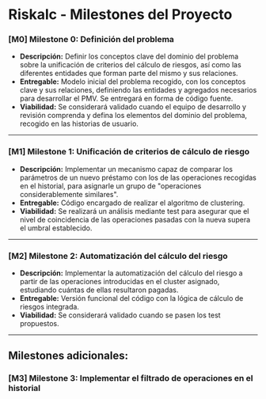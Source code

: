 # Riskalc - Milestones del Proyecto

### [M0] Milestone 0: Definición del problema
- **Descripción:** Definir los conceptos clave del dominio del problema sobre la unificación de criterios del cálculo de riesgos, así como las diferentes entidades que forman parte del mismo y sus relaciones. 
- **Entregable:** Modelo inicial del problema recogido, con los conceptos clave y sus relaciones, definiendo las entidades y agregados necesarios para desarrollar el PMV. Se entregará en forma de código fuente.  
- **Viabilidad:** Se considerará validado cuando el equipo de desarrollo y revisión comprenda y defina los elementos del dominio del problema, recogido en las historias de usuario.

---

### [M1] Milestone 1: Unificación de criterios de cálculo de riesgo
- **Descripción:** Implementar un mecanismo capaz de comparar los parámetros de un nuevo préstamo con los de las operaciones recogidas en el historial, para asignarle un grupo de "operaciones considerablemente similares".
- **Entregable:** Código encargado de realizar el algoritmo de clustering.
- **Viabilidad:** Se realizará un análisis mediante test para asegurar que el nivel de coincidencia de las operaciones pasadas con la nueva supera el umbral establecido.

---

### [M2] Milestone 2: Automatización del cálculo del riesgo
- **Descripción:** Implementar la automatización del cálculo del riesgo a partir de las operaciones introducidas en el cluster asignado, estudiando cuántas de ellas resultaron pagadas.
- **Entregable:** Versión funcional del código con la lógica de cálculo de riesgos integrada.
- **Viabilidad:** Se considerará validado cuando se pasen los test propuestos.

---

## Milestones adicionales:

### [M3] Milestone 3: Implementar el filtrado de operaciones en el historial 

